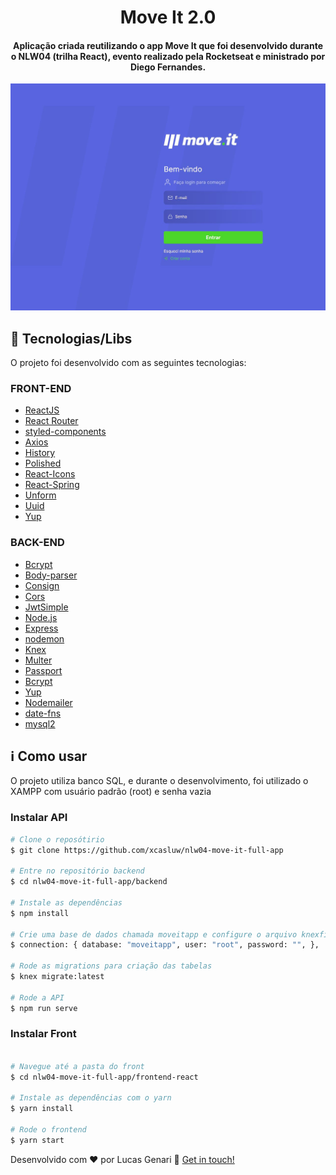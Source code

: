 <h1 align="center">
    Move It 2.0
</h1>

<h4 align="center">
  Aplicação criada reutilizando o app Move It que foi desenvolvido durante o NLW04 (trilha React), evento realizado pela Rocketseat e ministrado por Diego Fernandes.
</h4>

![App Screenshot](https://github.com/xcasluw/nlw04-move-it-full-app/blob/master/moveit.JPG)

## :rocket: Tecnologias/Libs

O projeto foi desenvolvido com as seguintes tecnologias:

### FRONT-END
-   [ReactJS](https://reactjs.org/)
-   [React Router ](https://github.com/ReactTraining/react-router)
-   [styled-components](https://www.styled-components.com/)
-   [Axios](https://github.com/axios/axios)
-   [History](https://www.npmjs.com/package/history)
-   [Polished](https://polished.js.org/)
-   [React-Icons](http://react-icons.github.io/react-icons/)
-   [React-Spring](https://www.react-spring.io/)
-   [Unform](https://github.com/Rocketseat/unform)
-   [Uuid](https://www.npmjs.com/package/uuid)
-   [Yup](https://www.npmjs.com/package/yup)

### BACK-END
-   [Bcrypt](https://www.npmjs.com/package/bcrypt)
-   [Body-parser](https://www.npmjs.com/package/body-parser)
-   [Consign](https://www.npmjs.com/package/consign)
-   [Cors](https://www.npmjs.com/package/cors)
-   [JwtSimple](https://www.npmjs.com/package/jwt-simple)
-   [Node.js](https://nodejs.org/en/)
-   [Express](https://expressjs.com/)
-   [nodemon](https://nodemon.io/)
-   [Knex](http://knexjs.org/)
-   [Multer](https://github.com/expressjs/multer)
-   [Passport](http://www.passportjs.org/)
-   [Bcrypt](https://www.npmjs.com/package/bcrypt)
-   [Yup](https://www.npmjs.com/package/yup)
-   [Nodemailer](https://nodemailer.com/about/)
-   [date-fns](https://date-fns.org/)
-   [mysql2](https://www.npmjs.com/package/mysql2)

## :information_source: Como usar

O projeto utiliza banco SQL, e durante o desenvolvimento, foi utilizado o XAMPP com usuário padrão (root) e senha vazia

### Instalar API
```bash
# Clone o reposótirio
$ git clone https://github.com/xcasluw/nlw04-move-it-full-app

# Entre no repositório backend
$ cd nlw04-move-it-full-app/backend

# Instale as dependências
$ npm install

# Crie uma base de dados chamada moveitapp e configure o arquivo knexfile.js
$ connection: { database: "moveitapp", user: "root", password: "", },

# Rode as migrations para criação das tabelas
$ knex migrate:latest

# Rode a API
$ npm run serve
```

### Instalar Front
```bash

# Navegue até a pasta do front
$ cd nlw04-move-it-full-app/frontend-react

# Instale as dependências com o yarn
$ yarn install

# Rode o frontend
$ yarn start
```


Desenvolvido com ♥ por Lucas Genari :wave: [Get in touch!](https://www.linkedin.com/in/xcasluw/)